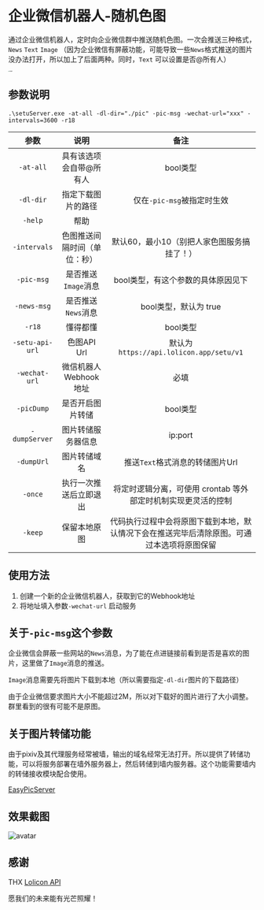# 企业微信机器人-随机色图

通过企业微信机器人，定时向企业微信群中推送随机色图。一次会推送三种格式，`News` `Text` `Image` （因为企业微信有屏蔽功能，可能导致一些`News`格式推送的图片没办法打开，所以加上了后面两种。同时，`Text` 可以设置是否@所有人）

<img src="https://raw.githubusercontent.com/zhangyu0310/wechat-setu-bot/main/pic/Snow.jpg" alt="avatar" style="zoom:15%;" />

## 参数说明

```shell
.\setuServer.exe -at-all -dl-dir="./pic" -pic-msg -wechat-url="xxx" -intervals=3600 -r18
```

|      参数       |             说明             |                    备注                    |
| :-------------: | :--------------------------: | :----------------------------------------: |
|    `-at-all`    |   具有该选项会自带@所有人    |                  bool类型                  |
|    `-dl-dir`    |      指定下载图片的路径      |         仅在`-pic-msg`被指定时生效         |
|     `-help`     |             帮助             |                                            |
|  `-intervals`   | 色图推送间隔时间（单位：秒） | 默认60，最小10（别把人家色图服务搞挂了！） |
|   `-pic-msg`    |     是否推送`Image`消息      |     bool类型，有这个参数的具体原因见下     |
|   `-news-msg`   |     是否推送`News`消息       |     bool类型，默认为 true                  |
|     `-r18`      |           懂得都懂           |                  bool类型                  |
| `-setu-api-url` |         色图API Url          |  默认为`https://api.lolicon.app/setu/v1`   |
|  `-wechat-url`  |    微信机器人Webhook地址     |                    必填                    |
|   `-picDump`    |       是否开启图片转储       |                  bool类型                  |
|  `-dumpServer`  |      图片转储服务器信息      |                  ip:port                   |
|   `-dumpUrl`    |         图片转储域名         |      推送`Text`格式消息的转储图片Url       |
|   `-once`       |   执行一次推送后立即退出     |将定时逻辑分离，可使用 crontab 等外部定时机制实现更灵活的控制      |
|   `-keep`       |   保留本地原图     |代码执行过程中会将原图下载到本地，默认情况下会在推送完毕后清除原图。可通过本选项将原图保留|

## 使用方法

1. 创建一个新的企业微信机器人，获取到它的Webhook地址
2. 将地址填入参数`-wechat-url`  启动服务

## 关于`-pic-msg`这个参数

企业微信会屏蔽一些网站的`News`消息，为了能在点进链接前看到是否是喜欢的图片，这里做了`Image`消息的推送。

`Image`消息需要先将图片下载到本地（所以需要指定`-dl-dir`图片的下载路径）

由于企业微信要求图片大小不能超过2M，所以对下载好的图片进行了大小调整。群里看到的很有可能不是原图。

## 关于图片转储功能

由于pixiv及其代理服务经常被墙，输出的域名经常无法打开。所以提供了转储功能，可以将服务部署在墙外服务器上，然后转储到墙内服务器。这个功能需要墙内的转储接收模块配合使用。

[EasyPicServer](https://github.com/zhangyu0310/EasyPicServer)

## 效果截图

![avatar](https://raw.githubusercontent.com/zhangyu0310/wechat-setu-bot/main/pic/%E6%88%AA%E5%9B%BE.png)

## 感谢

THX [Lolicon API](https://api.lolicon.app/)

愿我们的未来能有光芒照耀！
